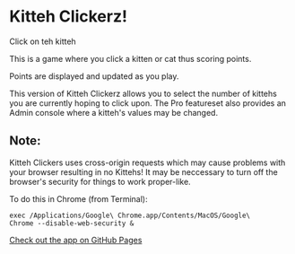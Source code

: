 # Kitteh Clickerz!
Click on teh kitteh

This is a game where you click a kitten or cat thus scoring points.

Points are displayed and updated as you play.

This version of Kitteh Clickerz allows you to select the number of kittehs you are currently hoping to click upon. The Pro featureset also provides an Admin console where a kitteh's values may be changed.

## Note:
Kitteh Clickers uses cross-origin requests which may cause problems with your browser resulting in no Kittehs! It may be neccessary to turn off the browser's security for things to work proper-like.

To do this in Chrome (from Terminal):

<code>exec /Applications/Google\ Chrome.app/Contents/MacOS/Google\ Chrome --disable-web-security &</code>

[Check out the app on GitHub Pages](http://steamingenius.github.io/kitteh_clickerz)